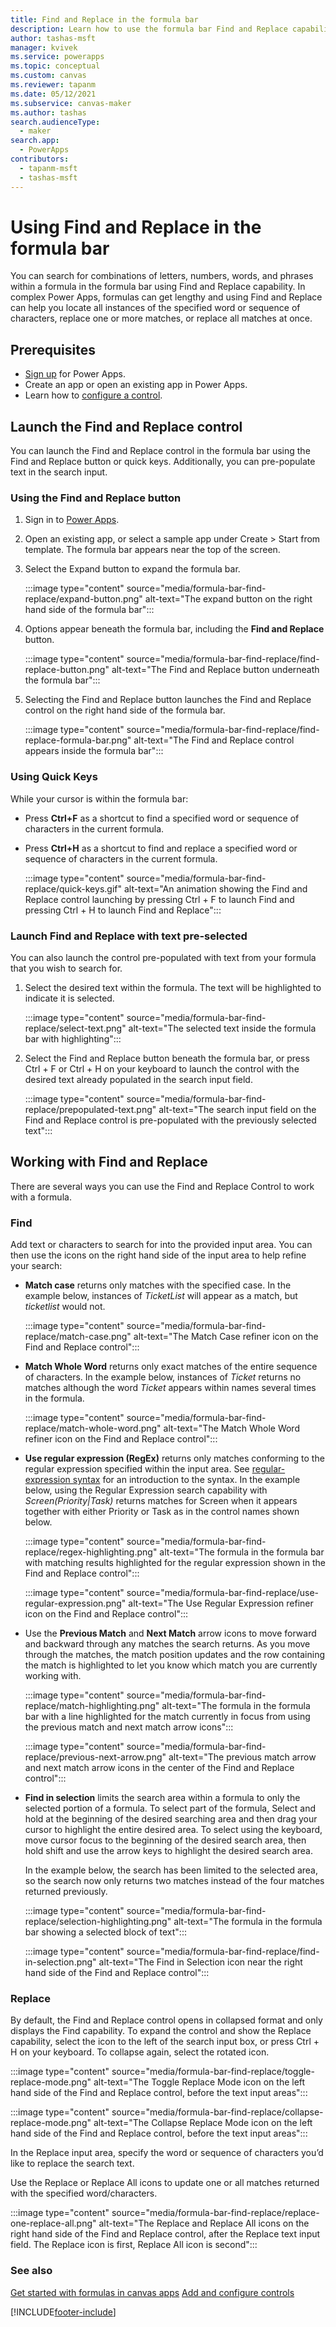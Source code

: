 ```yaml
---
title: Find and Replace in the formula bar
description: Learn how to use the formula bar Find and Replace capability to search for words and character sequences and make changes to one or more matches.
author: tashas-msft
manager: kvivek
ms.service: powerapps
ms.topic: conceptual
ms.custom: canvas
ms.reviewer: tapanm
ms.date: 05/12/2021
ms.subservice: canvas-maker
ms.author: tashas
search.audienceType: 
  - maker
search.app: 
  - PowerApps
contributors:
  - tapanm-msft
  - tashas-msft
---
```

# Using Find and Replace in the formula bar

You can search for combinations of letters, numbers, words, and phrases within a formula in the formula bar using Find and Replace capability. In complex Power Apps, formulas can get lengthy and using Find and Replace can help you locate all instances of the specified word or sequence of characters, replace one or more matches, or replace all matches at once.

## Prerequisites

- [Sign up](../signup-for-powerapps.md) for Power Apps.
- Create an app or open an existing app in Power Apps.
- Learn how to [configure a control](add-configure-controls.md).


## Launch the Find and Replace control

You can launch the Find and Replace control in the formula bar using the Find and Replace button or quick keys. Additionally, you can pre-populate text in the search input.

### Using the Find and Replace button

1. Sign in to [Power Apps](https://make.powerapps.com).

1. Open an existing app, or select a sample app under Create > Start from template. The formula bar appears near the top of the screen.

1. Select the Expand button to expand the formula bar.

    :::image type="content" source="media/formula-bar-find-replace/expand-button.png" alt-text="The expand button on the right hand side of the formula bar":::

1. Options appear beneath the formula bar, including the **Find and Replace** button.

    :::image type="content" source="media/formula-bar-find-replace/find-replace-button.png" alt-text="The Find and Replace button underneath the formula bar":::

1. Selecting the Find and Replace button launches the Find and Replace control on the right hand side of the formula bar.

    :::image type="content" source="media/formula-bar-find-replace/find-replace-formula-bar.png" alt-text="The Find and Replace control appears inside the formula bar":::

### Using Quick Keys

While your cursor is within the formula bar:

- Press **Ctrl+F** as a shortcut to find a specified word or sequence of characters in the current formula.
- Press **Ctrl+H** as a shortcut to find and replace a specified word or sequence of characters in the current formula.

    :::image type="content" source="media/formula-bar-find-replace/quick-keys.gif" alt-text="An animation showing the Find and Replace control launching by pressing Ctrl + F to launch Find and pressing Ctrl + H to launch Find and Replace":::

### Launch Find and Replace with text pre-selected

You can also launch the control pre-populated with text from your formula that you wish to search for.

1. Select the desired text within the formula. The text will be highlighted to indicate it is selected.

    :::image type="content" source="media/formula-bar-find-replace/select-text.png" alt-text="The selected text inside the formula bar with highlighting":::

1. Select the Find and Replace button beneath the formula bar, or press Ctrl + F or Ctrl + H on your keyboard to launch the control with the desired text already populated in the search input field.

    :::image type="content" source="media/formula-bar-find-replace/prepopulated-text.png" alt-text="The search input field on the Find and Replace control is pre-populated with the previously selected text":::

## Working with Find and Replace

There are several ways you can use the Find and Replace Control to work with a formula.

### Find

Add text or characters to search for into the provided input area. You can then use the icons on the right hand side of the input area to help refine your search:

- **Match case** returns only matches with the specified case.
In the example below, instances of *TicketList* will appear as a match, but *ticketlist* would not.

    :::image type="content" source="media/formula-bar-find-replace/match-case.png" alt-text="The Match Case refiner icon on the Find and Replace control":::

- **Match Whole Word** returns only exact matches of the entire sequence of characters.
In the example below, instances of *Ticket* returns no matches although the word *Ticket* appears within names several times in the formula.

    :::image type="content" source="media/formula-bar-find-replace/match-whole-word.png" alt-text="The Match Whole Word refiner icon on the Find and Replace control":::

- **Use regular expression (RegEx)** returns only matches conforming to the regular expression specified within the input area. See [regular-expression syntax](/previous-versions/1400241x(v=vs.100)) for an introduction to the syntax.
In the example below, using the Regular Expression search capability with *Screen(Priority|Task)* returns matches for Screen when it appears together with either Priority or Task as in the control names shown below.

    :::image type="content" source="media/formula-bar-find-replace/regex-highlighting.png" alt-text="The formula in the formula bar with matching results highlighted for the regular expression shown in the Find and Replace control":::

    :::image type="content" source="media/formula-bar-find-replace/use-regular-expression.png" alt-text="The Use Regular Expression refiner icon on the Find and Replace control":::

- Use the **Previous Match** and **Next Match** arrow icons to move forward and backward through any matches the search returns. As you move through the matches, the match position updates and the row containing the match is highlighted to let you know which match you are currently working with.

    :::image type="content" source="media/formula-bar-find-replace/match-highlighting.png" alt-text="The formula in the formula bar with a line highlighted for the match currently in focus from using the previous match and next match arrow icons":::

    :::image type="content" source="media/formula-bar-find-replace/previous-next-arrow.png" alt-text="The previous match arrow and next match arrow icons in the center of the Find and Replace control":::

- **Find in selection** limits the search area within a formula to only the selected portion of a formula. To select part of the formula, Select and hold at the beginning of the desired searching area and then drag your cursor to highlight the entire desired area. To select using the keyboard, move cursor focus to the beginning of the desired search area, then hold shift and use the arrow keys to highlight the desired search area.  

    In the example below, the search has been limited to the selected area, so the search now only returns two matches instead of the four matches returned previously.

    :::image type="content" source="media/formula-bar-find-replace/selection-highlighting.png" alt-text="The formula in the formula bar showing a selected block of text":::

    :::image type="content" source="media/formula-bar-find-replace/find-in-selection.png" alt-text="The Find in Selection icon near the right hand side of the Find and Replace control":::

### Replace

By default, the Find and Replace control opens in collapsed format and only displays the Find capability. To expand the control and show the Replace capability, select the icon to the left of the search input box, or press Ctrl + H on your keyboard. To collapse again, select the rotated icon.

  :::image type="content" source="media/formula-bar-find-replace/toggle-replace-mode.png" alt-text="The Toggle Replace Mode icon on the left hand side of the Find and Replace control, before the text input areas":::

  :::image type="content" source="media/formula-bar-find-replace/collapse-replace-mode.png" alt-text="The Collapse Replace Mode icon on the left hand side of the Find and Replace control, before the text input areas":::

In the Replace input area, specify the word or sequence of characters you’d like to replace the search text.

Use the Replace or Replace All icons to update one or all matches returned with the specified word/characters.

  :::image type="content" source="media/formula-bar-find-replace/replace-one-replace-all.png" alt-text="The Replace and Replace All icons on the right hand side of the Find and Replace control, after the Replace text input field. The Replace icon is first, Replace All icon is second":::

### See also

[Get started with formulas in canvas apps](working-with-formulas.md)
[Add and configure controls](add-configure-controls.md)

[!INCLUDE[footer-include](../../includes/footer-banner.md)]
